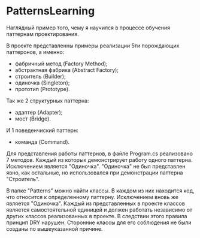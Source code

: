 # PatternsLearning

Наглядный пример того, чему я научился в процессе обучения паттернам проектирования. 

В проекте представленны примеры реализации 5ти порождающих паттеронов, а именно:
- фабричный метод (Factory Method);
- абстрактная фабрика (Abstract Factory);
- строитель (Builder);
- одиночка (Singleton);
- прототип (Prototype).

Так же 2 структурных паттерна:
- адаптер (Adapter);
- мост (Bridge).

И 1 поведенчиский паттерн:
- команда (Command).

Для представления работы паттернов, в файле Program.cs реализовано 7 методов. Каждый из которых демонстрирует работу одного паттерна. Исключением является "Одиночка".
"Одиночка" не был представлен явно, как остальные, но использовался при демонстрации паттерна "Строитель".

В папке "Patterns" можно найти классы. В каждом из них находится код, что относится к определенному паттерну. Исключением вновь же является "Одиночка".
Каждый из представленных в проекте классов является самостоятельной единицей и должен работать независимо от других классов реализованных в проекте. В следствии этого правила принцип DRY нарушен. Сторонние классы для его соблюдения не были созданы по вышеуказанной причине.
